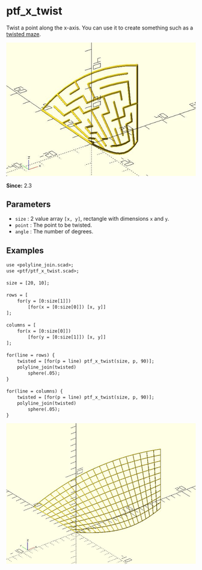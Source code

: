 # ptf_x_twist

Twist a point along the x-axis. You can use it to create something such as a [twisted maze](https://github.com/JustinSDK/dotSCAD/blob/master/examples/maze/twisted_maze.scad).

![ptf_x_twist](images/lib3x-ptf_x_twist-2.JPG)

**Since:** 2.3

## Parameters

- `size` : 2 value array `[x, y]`, rectangle with dimensions `x` and `y`.
- `point` : The point to be twisted.
- `angle` : The number of degrees.

## Examples

    use <polyline_join.scad>;
    use <ptf/ptf_x_twist.scad>;

    size = [20, 10];

    rows = [
        for(y = [0:size[1]])
            [for(x = [0:size[0]]) [x, y]]
    ];

    columns = [
        for(x = [0:size[0]])
            [for(y = [0:size[1]]) [x, y]]
    ];

    for(line = rows) {
        twisted = [for(p = line) ptf_x_twist(size, p, 90)];
        polyline_join(twisted)
		    sphere(.05);
    }

    for(line = columns) {
        twisted = [for(p = line) ptf_x_twist(size, p, 90)];
        polyline_join(twisted)
		    sphere(.05);
    }

![ptf_x_twist](images/lib3x-ptf_x_twist-1.JPG)
